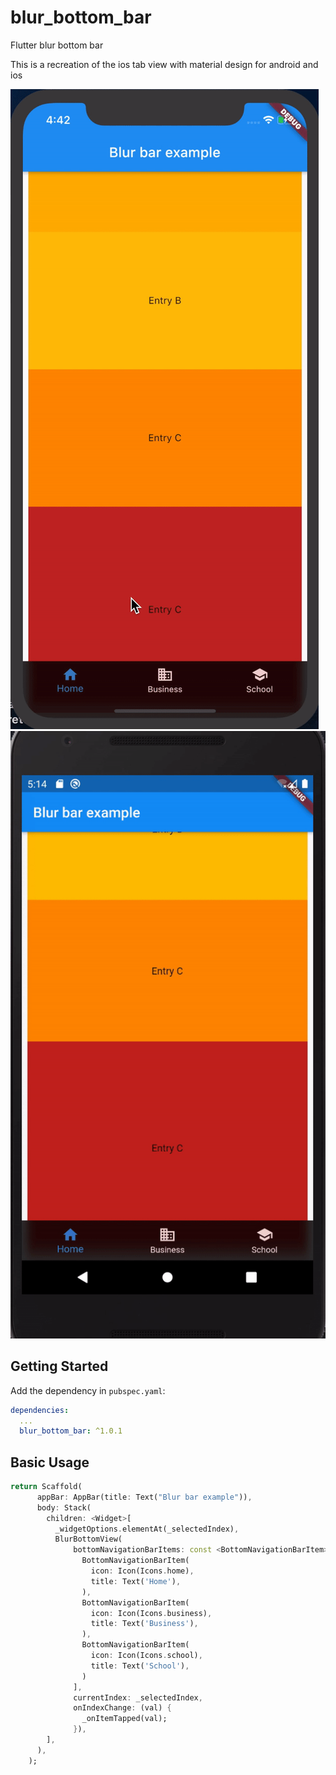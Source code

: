 # blur_bottom_bar

Flutter blur bottom bar


This is a recreation of the ios tab view with material design for android and ios


![BlurBottomBar Gif](screenshot-ios.gif "BlurBottomBar")
![BlurBottomBar Gif](screenshot-android.gif "BlurBottomBar")


## Getting Started

Add the dependency in `pubspec.yaml`:

```yaml
dependencies:
  ...
  blur_bottom_bar: ^1.0.1
```

## Basic Usage


```dart
return Scaffold(
      appBar: AppBar(title: Text("Blur bar example")),
      body: Stack(
        children: <Widget>[
          _widgetOptions.elementAt(_selectedIndex),
          BlurBottomView(
              bottomNavigationBarItems: const <BottomNavigationBarItem>[
                BottomNavigationBarItem(
                  icon: Icon(Icons.home),
                  title: Text('Home'),
                ),
                BottomNavigationBarItem(
                  icon: Icon(Icons.business),
                  title: Text('Business'),
                ),
                BottomNavigationBarItem(
                  icon: Icon(Icons.school),
                  title: Text('School'),
                )
              ],
              currentIndex: _selectedIndex,
              onIndexChange: (val) {
                _onItemTapped(val);
              }),
        ],
      ),
    );
```
